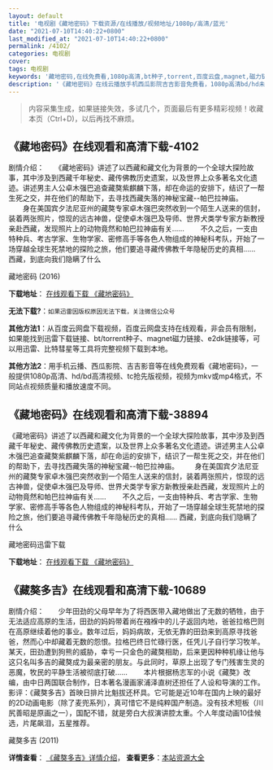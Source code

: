 ```yaml
---
layout: default
title: '电视剧《藏地密码》下载资源/在线播放/视频地址/1080p/高清/蓝光'
date: "2021-07-10T14:40:22+0800"
last_modified_at: "2021-07-10T14:40:22+0800"
permalink: /4102/
categories: 电视剧
cover:
tags: 电视剧
keywords: '藏地密码,在线免费看,1080p高清,bt种子,torrent,百度云盘,magnet,磁力链,迅雷下载资源'
description: '《藏地密码》在线云播放手机西瓜影院吉吉影音免费看，1080p高清bd/hd未删减完整版和tc抢先枪版，mkv/mp4格式，附带bt/torrent种子、magnet/磁力链、百度云盘、网盘资源迅雷下载链接'
---
```


>内容采集生成，如果链接失效，多试几个，页面最后有更多精彩视频！收藏本页（Ctrl+D)，以后再找不麻烦。


## 《藏地密码》在线观看和高清下载-4102

剧情介绍：　　《藏地密码》讲述了以西藏和藏文化为背景的一个全球大探险故事，其中涉及到西藏千年秘史、藏传佛教历史遗案，以及世界上众多著名文化遗迹。讲述男主人公卓木强巴追查藏獒紫麒麟下落，却在命运的安排下，结识了一帮生死之交，并在他们的帮助下，去寻找西藏失落的神秘宝藏--帕巴拉神庙。 　　身在美国宾夕法尼亚州的藏獒专家卓木强巴突然收到一个陌生人送来的信封，装着两张照片，惊现的远古神兽，促使卓木强巴及导师、世界犬类学专家方新教授亲赴西藏，发现照片上的动物竟然和帕巴拉神庙有关…… 　　不久之后，一支由特种兵、考古学家、生物学家、密修高手等各色人物组成的神秘科考队，开始了一场穿越全球生死禁地的探险之旅，他们要追寻藏传佛教千年隐秘历史的真相…… 西藏，到底向我们隐瞒了什么


藏地密码 (2016)

**下载地址**： [在线观看下载 《藏地密码》](https://www.btbtdy.me/btdy/dy8593.html) 


**无法下载?**：`如果迅雷因版权原因无法下载，关注微信公众号 `

**其他方法1**：从百度云网盘下载视频，百度云网盘支持在线观看，非会员有限制，如果能找到迅雷下载链接、bt/torrent种子、magnet磁力链接、e2dk链接等，可以用迅雷、比特彗星等工具将完整视频下载到本地。

**其他方法2**：用手机云播、西瓜影院、吉吉影音等在线免费观看《藏地密码》，一般提供1080p高清、hd/bd高清视频、tc抢先版视频，视频为mkv或mp4格式，不同站点视频质量和播放速度不同。


## 《藏地密码》在线观看和高清下载-38894

《藏地密码》讲述了以西藏和藏文化为背景的一个全球大探险故事，其中涉及到西藏千年秘史、藏传佛教历史遗案，以及世界上众多著名文化遗迹。讲述男主人公卓木强巴追查藏獒紫麒麟下落，却在命运的安排下，结识了一帮生死之交，并在他们的帮助下，去寻找西藏失落的神秘宝藏--帕巴拉神庙。 　　身在美国宾夕法尼亚州的藏獒专家卓木强巴突然收到一个陌生人送来的信封，装着两张照片，惊现的远古神兽，促使卓木强巴及导师、世界犬类学专家方新教授亲赴西藏，发现照片上的动物竟然和帕巴拉神庙有关…… 　　不久之后，一支由特种兵、考古学家、生物学家、密修高手等各色人物组成的神秘科考队，开始了一场穿越全球生死禁地的探险之旅，他们要追寻藏传佛教千年隐秘历史的真相…… 西藏，到底向我们隐瞒了什么


藏地密码迅雷下载

**下载地址**： [在线观看下载 《藏地密码》](https://www.993dy.com//vod-detail-id-13570.html) 


## 《藏獒多吉》在线观看和高清下载-10689

剧情介绍：　　少年田劲的父母早年为了将西医带入藏地做出了无数的牺牲，由于无法适应高原的生活，田劲的妈妈带着尚在襁褓中的儿子返回内地，爸爸拉格巴则在高原继续着他的事业。数年过后，妈妈病故，无依无靠的田劲来到高原寻找爸爸，然而心中却藏着无数的怨恨。拉格巴终日忙碌行医，任凭儿子自行学习牧羊。某天，田劲遭到狗熊的威胁，幸亏一只金色的藏獒相助，后来更因种种机缘让他与这只名叫多吉的藏獒成为最亲密的朋友。与此同时，草原上出现了专门残害生灵的恶魔，牧民的平静生活被彻底打破…… 　　本片根据杨志军的小说《藏獒》改编，由中日两国联合制作，日本著名漫画家浦泽直树还担任了人设和导演的工作。 影评：《藏獒多吉》首映日排片比魁拔还杯具。它可能是近10年在国内上映的最好的2D动画电影（除了麦兜系列），真可惜它不是纯粹国产制造。没有技术短板（川尻善昭是原画之一），国配不错，就是旁白大叔演讲腔太重。个人年度动画10佳候选，片尾飙泪，五星推荐。


藏獒多吉 (2011)

**详情查看**： [《藏獒多吉》详情介绍](/movie/10689/)， **查看更多**：[本站资源大全](/movie/t/all/)

